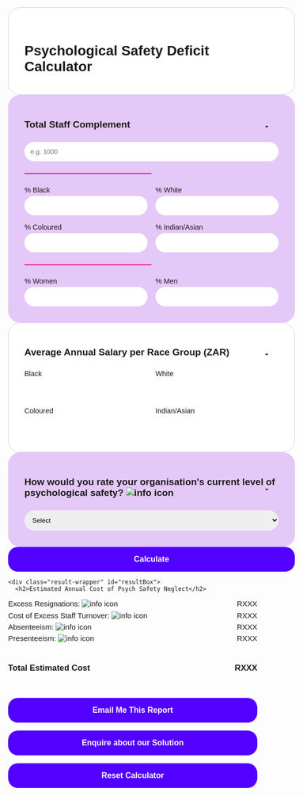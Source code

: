 <html lang="en">
<head>
  <meta charset="UTF-8" />
  <meta name="viewport" content="width=device-width, initial-scale=1.0" />
  <style>
body {
  font-family: 'Montserrat', sans-serif;
  margin: 0;
  background-color: transparent;
}

    .main-wrapper {
      display: flex;
      gap: 1rem;
      align-items: flex-start;
      padding: 2rem;
      max-width: 1200px;
      margin: 0 auto;
    }

    .container {
      width: 580px;
      flex-shrink: 0;
      transition: width 0.3s ease;
    }

    .container.shrink {
      width: 480px;
    }

    .result-wrapper {
      flex: 1;
      background-color: #5700ff;
      color: white;
      min-height: 300px;
      align-self: flex-start;
      display: none;
      border-radius: 20px;
      padding: 2rem;
      box-sizing: border-box;
    }

    .card, .subcard {
      border-radius: 24px;
      padding: 2rem;
      margin-bottom: 0;
      border: 1px solid #E3C8F7;
    }

    .card {
      background-color: white;
    }

    .purple-card {
      background-color: #e4c8f7;
    }

    h1 {
      font-size: 1.75rem;
      font-weight: 700;
      margin-bottom: 0.5rem;
    }

    h2 {
      font-size: 0.8rem;
      font-weight: 700;
      margin-top: 1rem;
      margin-bottom: 0.5rem;
    }

    label {
      font-weight: 500;
      font-size: 0.9rem;
      display: block;
      margin-bottom: 0.25rem;
    }

    input, select {
      width: 100%;
      padding: 0.75rem;
      margin-bottom: 0;
      border: none;
      border-radius: 30px;
      font-family: 'Montserrat', sans-serif;
    }

.purple-card input#totalStaff,
.purple-card input#womenPct,
.purple-card input#menPct,
.purple-card input#blackPct,
.purple-card input#whitePct,
.purple-card input#colouredPct,
.purple-card input#indianasianPct,
.purple-card select#cultureRating {
  background-color: white;
}

    .card input, .card select {
      background-color: #E3C8F7;
    }

    .grid {
      display: grid;
      grid-template-columns: repeat(2, 1fr);
      gap: 1rem;
    }

    .pink-line {
      height: 2px;
      background-color: #ea0b82;
      width: 50%;
      margin: 1.5rem 0;
    }

    button {
      width: 100%;
      background-color: #5200ff;
      color: white;
      font-weight: 700;
      padding: 1rem;
      border: none;
      border-radius: 20px;
      font-size: 1rem;
      cursor: pointer;
    }

    .result-wrapper h2 {
      font-size: 1.2rem;
      font-weight: 700;
      margin-bottom: 1rem;
      border-bottom: 2px solid white;
      padding-bottom: 0.5rem;
    }

    .result-line {
      display: flex;
      justify-content: space-between;
      margin: 0.4rem 0;
      font-size: 0.95rem;
    }

    .result-line.total-divider {
      margin: 1.5rem 0 0.5rem 0;
      border-top: 2px dotted white;
      border-bottom: 2px dotted white;
      padding: 1rem 0;
      font-size: 1.05rem;
      font-weight: bold;
    }

    .result-buttons {
      margin-top: 2rem;
      display: flex;
      flex-direction: column;
      gap: 1rem;
    }

.result-buttons .primary {
  background-color: white;
  color: #5700ff;
  border: 2px dotted #ea0b82;
  font-weight: 500; /* not bold */
  padding: 1rem 1.5rem;
  border-radius: 999px; /* pill shape */
  font-size: 1rem;
  cursor: pointer;
}

.result-buttons .secondary {
  background-color: #ea0b82;
  color: white;
  border: none;
  font-weight: 500; /* not bold */
  padding: 1rem 1.5rem;
  border-radius: 999px; /* pill shape */
  font-size: 1rem;
  cursor: pointer;
}
#enquiryModal.show {
  display: flex !important;
}
.tooltip {
  position: relative;
  display: inline-block;
  vertical-align: super; /* move icon up */
  margin-left: 2px; /* tighter spacing */
  top: -0.2em; /* fine-tune vertical position */
}

.tooltip img {
  width: 14px;
  height: 14px;
  display: inline;
  margin: 0;
  padding: 0;
  background-color: transparent;
  vertical-align: middle;
  line-height: 1;
}

.tooltip:hover::after {
  content: attr(data-tooltip);
  position: absolute;
  background: rgba(0, 0, 0, 0.85);
  color: #fff;
  padding: 0.6rem 0.8rem;
  border-radius: 5px;
  top: 120%;
  left: 50%;
  transform: translateX(-50%);
  display: block;
  max-width: 240px;
  width: max-content;
  min-width: 120px;
  white-space: normal;
  font-size: 0.8rem;
  z-index: 999;
  text-align: left;
}
.container h2 {
  font-size: 1.2rem;
  font-weight: 700;
  margin-bottom: 1rem;
  padding-bottom: 0.5rem;
  border-bottom: none; /* Explicitly remove underline */
}
h2 > a {
  display: none;
}
select {
  appearance: none;
  -webkit-appearance: none;
  -moz-appearance: none;
  padding-right: 2.5rem; /* extra space for arrow */
  background-image: url('data:image/svg+xml;utf8,<svg fill="black" height="24" viewBox="0 0 24 24" width="24" xmlns="http://www.w3.org/2000/svg"><path d="M7 10l5 5 5-5z"/></svg>');
  background-repeat: no-repeat;
  background-position: right 1rem center;
  background-size: 1rem;
}
#error-message {
  color: #a80000;
  background-color: #fdecea;
  border: 1px solid #f5c2c0;
  padding: 1rem;
  border-radius: 10px;
  margin-bottom: 1rem;
  display: none;
  font-size: 0.9rem;
}

.input-error {
  border: 2px solid #ea0b82 !important;
  background-color: #fff0f5 !important;
}

  </style>
</head>
<body>
  <div class="main-wrapper">
    <div class="container" id="calcBox">
      <div class="card">
        <h1>Psychological Safety Deficit Calculator</h1>
      </div>
      <div class="card purple-card">
        <h2>Total Staff Complement</h2>
        <input type="number" id="totalStaff" placeholder="e.g. 1000" />
        <div class="pink-line"></div>
        <div class="grid">
          <div><label>% Black</label><input type="number" id="blackPct" /></div>
          <div><label>% White</label><input type="number" id="whitePct" /></div>
          <div><label>% Coloured</label><input type="number" id="colouredPct" /></div>
          <div><label>% Indian/Asian</label><input type="number" id="indianasianPct" /></div>
        </div>
        <div class="pink-line"></div>
        <div class="grid">
          <div><label>% Women</label><input type="number" id="womenPct" /></div>
          <div><label>% Men</label><input type="number" id="menPct" /></div>
        </div>
      </div>
      <div class="card">
        <h2>Average Annual Salary per Race Group (ZAR)</h2>
        <div class="grid">
          <div><label>Black</label><input type="number" id="blackSalary" /></div>
          <div><label>White</label><input type="number" id="whiteSalary" /></div>
          <div><label>Coloured</label><input type="number" id="colouredSalary" /></div>
          <div><label>Indian/Asian</label><input type="number" id="indianasianSalary" /></div>
        </div>
      </div>
      <div class="card purple-card">
<h2>
  How would you rate your organisation's current level of psychological safety?
  <span class="tooltip" data-tooltip="This is a self-assessment of your organisation’s culture of psychological safety. You can base it on employee feedback, surveys, exit interviews, or observed behaviours — whatever best reflects your current reality.">
    <img src="Untitled design.svg" alt="info icon" />
  </span>
</h2>        <select id="cultureRating">
          <option value="" disabled selected hidden>Select</option>
          <option value="low">Low</option>
          <option value="medium">Medium</option>
          <option value="high">High</option>
        </select>
      </div>
      <button class="calculate" onclick="calculateCosts()">Calculate</button>
            <div id="error-message"></div>
    </div>

    <div class="result-wrapper" id="resultBox">
      <h2>Estimated Annual Cost of Psych Safety Neglect</h2>
<div class="result-line">
  <span>
    Excess Resignations:
    <span class="tooltip" data-tooltip="Number of unnecessary staff churn owing to lower levels of psychological safety calculated at X% of XXX when XXX level of psychological safety selected.">
      <img src="Untitled design.svg" alt="info icon" />
    </span>
  </span>
  <span id="resignations">RXXX</span>
  </div>  
<div class="result-line">
  <span>
    Cost of Excess Staff Turnover:
    <span class="tooltip" data-tooltip="Cost of staff churn calculated at 50% of average annual salary per demographic group.">
      <img src="Untitled design.svg" alt="info icon" />
    </span>
  </span>
  <span id="turnover">RXXX</span>
</div>      
<div class="result-line">
  <span>
    Absenteeism:
    <span class="tooltip" data-tooltip="Based on excess leave days multiplied by daily salary and adjusted by 88% to reflect average working time.">
      <img src="Untitled design.svg" alt="info icon" />
    </span>
  </span>
  <span id="absenteeism">RXXX</span>
</div>
<div class="result-line">
  <span>
    Presenteeism:
    <span class="tooltip" data-tooltip="Calculated using average presenteeism rates (%) applied to total salary cost per demographic group.">
      <img src="Untitled design.svg" alt="info icon" />
    </span>
  </span>
  <span id="presenteeism">RXXX</span>
</div>
<div class="result-line total-divider"><span>Total Estimated Cost</span><span id="total">RXXX</span></div>
      <div class="result-buttons">
<button class="primary" onclick="openEmailModal()">Email Me This Report</button>
        <button class="primary">Enquire about our Solution</button>
<button class="secondary" onclick="resetCalculator()">Reset Calculator</button>
      </div>
    </div>
  </div>

  <script>
    function getRates(level) {
      const rates = {
        low: {
          turnoverRates: {
            black: { men: 0.07, women: 0.08 },
            white: { men: 0.01, women: 0.015 },
            coloured: { men: 0.03, women: 0.04 },
            indianasian: { men: 0.03, women: 0.04 }
          },
          absenteeismDays: {
            black: 2, white: 0.5, coloured: 1, indianasian: 1
          },
          presenteeismRates: {
            black: 0.15, white: 0.0375, coloured: 0.09375, indianasian: 0.09375
          }
        },
        medium: {
          turnoverRates: {
            black: { men: 0.03, women: 0.04 },
            white: { men: 0.005, women: 0.01 },
            coloured: { men: 0.01, women: 0.02 },
            indianasian: { men: 0.01, women: 0.02 }
          },
          absenteeismDays: {
            black: 1, white: 0.25, coloured: 0.5, indianasian: 0.5
          },
          presenteeismRates: {
            black: 0.075, white: 0.015, coloured: 0.045, indianasian: 0.045
          }
        },
        high: {
          turnoverRates: {
            black: { men: 0.01, women: 0.02 },
            white: { men: 0.0025, women: 0.005 },
            coloured: { men: 0.005, women: 0.01 },
            indianasian: { men: 0.005, women: 0.01 }
          },
          absenteeismDays: {
            black: 0.5, white: 0.1, coloured: 0.25, indianasian: 0.25
          },
          presenteeismRates: {
            black: 0.0375, white: 0.0075, coloured: 0.01875, indianasian: 0.01875
          }
        }
      };
      return rates[level];
    }

function calculateCosts() {
  const total = parseFloat(document.getElementById('totalStaff').value);
  const getPct = id => parseFloat(document.getElementById(id).value || 0) / 100;
  const getVal = id => parseFloat(document.getElementById(id).value || 0);
  const genderSplit = {
    men: getPct('menPct'),
    women: getPct('womenPct')
  };
  const culture = document.getElementById('cultureRating').value;
  const { turnoverRates, absenteeismDays, presenteeismRates } = getRates(culture);
  const raceGroups = {
    black: { pct: getPct('blackPct'), salary: getVal('blackSalary') },
    white: { pct: getPct('whitePct'), salary: getVal('whiteSalary') },
    coloured: { pct: getPct('colouredPct'), salary: getVal('colouredSalary') },
    indianasian: { pct: getPct('indianasianPct'), salary: getVal('indianasianSalary') }
  };

  // 1. Clear all old errors
  document.querySelectorAll('.input-error').forEach(el => el.classList.remove('input-error'));
  const errorBox = document.getElementById('error-message');
  errorBox.textContent = '';
  errorBox.style.display = 'none';

  // 2. Validate required fields
  const raceTotal = getPct('blackPct') + getPct('whitePct') + getPct('colouredPct') + getPct('indianasianPct');
  const genderTotal = getPct('menPct') + getPct('womenPct');

  let hasError = false;
  let message = '';

  if (!culture) {
    document.getElementById('cultureRating').classList.add('input-error');
    message += 'Please select your organisation\'s level of psychological safety.\n';
    hasError = true;
  }

  if (Math.abs(raceTotal - 1) > 0.01) {
    ['blackPct', 'whitePct', 'colouredPct', 'indianasianPct'].forEach(id =>
      document.getElementById(id).classList.add('input-error')
    );
    message += 'Race percentages must add up to 100%.\n';
    hasError = true;
  }

  if (Math.abs(genderTotal - 1) > 0.01) {
    ['womenPct', 'menPct'].forEach(id =>
      document.getElementById(id).classList.add('input-error')
    );
    message += 'Gender percentages must add up to 100%.\n';
    hasError = true;
  }

  if (hasError) {
    errorBox.textContent = message.trim();
    errorBox.style.display = 'block';
    return;
  }

  // 3. Proceed with calculations
  let turnoverCost = 0, absenteeismCost = 0, presenteeismCost = 0, totalExits = 0;

  for (const [race, group] of Object.entries(raceGroups)) {
    const headcount = total * group.pct;
    const maleHeadcount = headcount * genderSplit.men;
    const femaleHeadcount = headcount * genderSplit.women;
    const exits = (maleHeadcount * turnoverRates[race].men) + (femaleHeadcount * turnoverRates[race].women);
    totalExits += exits;
    turnoverCost += exits * (0.5 * group.salary);
    absenteeismCost += absenteeismDays[race] * (group.salary / 220) * headcount * 0.88;
    presenteeismCost += headcount * group.salary * presenteeismRates[race];
  }

  const totalCost = turnoverCost + absenteeismCost + presenteeismCost;

  document.getElementById('resignations').textContent = totalExits.toFixed(1);
  document.getElementById('turnover').textContent = 'R ' + Math.round(turnoverCost).toLocaleString();
  document.getElementById('absenteeism').textContent = 'R ' + Math.round(absenteeismCost).toLocaleString();
  document.getElementById('presenteeism').textContent = 'R ' + Math.round(presenteeismCost).toLocaleString();
  document.getElementById('total').textContent = 'R ' + Math.round(totalCost).toLocaleString();

  document.getElementById('calcBox').classList.add('shrink');
  document.getElementById('resultBox').style.display = 'block';
}
          function openEmailModal() {
  document.getElementById('emailModal').style.display = 'flex';

  // Populate hidden field with result
  const totalCost = document.getElementById('total').textContent;
  document.getElementById('hiddenTotalCost').value = totalCost;
}

function closeEmailModal() {
  document.getElementById('emailModal').style.display = 'none';
}
    function resetCalculator() {
  // Clear all inputs
  const inputs = document.querySelectorAll('input, select');
  inputs.forEach(input => {
    if (input.tagName === 'SELECT') {
      input.selectedIndex = 0;
    } else {
      input.value = '';
    }
  });

  // Hide the results box
  document.getElementById('resultBox').style.display = 'none';

  // Expand calculator box
  document.getElementById('calcBox').classList.remove('shrink');
}

    // Show Enquiry Modal
document.querySelector('.result-buttons .primary:nth-child(2)').addEventListener('click', function () {
  document.getElementById('enquiryModal').style.display = 'flex';
});

// Close Modal
function closeModal() {
  document.getElementById('enquiryModal').style.display = 'none';
}
  </script>
  <div id="enquiryModal" style="display:none; position:fixed; top:0; left:0; width:100%; height:100%; background-color:rgba(0,0,0,0.5); z-index:1000; justify-content:center; align-items:center;">
  <div style="background:white; padding:2rem; border-radius:20px; max-width:500px; width:90%; position:relative; font-family: 'Montserrat', sans-serif;">
    <button onclick="closeModal()" style="position:absolute; top:10px; right:15px; border:none; background:none; font-size:1.5rem; cursor:pointer;">&times;</button>
    <h2 style="margin-top:0;">Enquire About Our Solution</h2>
    <form action="https://formspree.io/f/movlkdbj" method="POST">
      <label for="name">Name</label>
      <input type="text" name="name" required style="width:100%; padding:0.75rem; margin-bottom:1rem; border-radius:30px; border:1px solid #ccc;">

      <label for="email">Email</label>
      <input type="email" name="email" required style="width:100%; padding:0.75rem; margin-bottom:1rem; border-radius:30px; border:1px solid #ccc;">

      <label for="message">Message</label>
      <textarea name="message" rows="4" required style="width:100%; padding:0.75rem; margin-bottom:1rem; border-radius:20px; border:1px solid #ccc;"></textarea>

      <button type="submit" style="background-color:#5700ff; color:white; border:none; padding:1rem 2rem; border-radius:999px; font-weight:500; cursor:pointer;">Send</button>
    </form>
  </div>
</div>
<div id="emailModal" style="display:none; position:fixed; top:0; left:0; width:100%; height:100%; background-color:rgba(0,0,0,0.5); z-index:1000; justify-content:center; align-items:center;">
  <div style="background:white; padding:2rem; border-radius:20px; max-width:500px; width:90%; position:relative; font-family: 'Montserrat', sans-serif;">
    <button onclick="closeEmailModal()" style="position:absolute; top:10px; right:15px; border:none; background:none; font-size:1.5rem; cursor:pointer;">&times;</button>
    <h2 style="margin-top:0;">Get Your Report by Email</h2>
    <form action="https://formspree.io/f/movlkdbj" method="POST">
      <label for="firstName">First Name</label>
      <input type="text" name="firstName" required style="width:100%; padding:0.75rem; margin-bottom:1rem; border-radius:30px; border:1px solid #ccc;" />

      <label for="lastName">Last Name</label>
      <input type="text" name="lastName" required style="width:100%; padding:0.75rem; margin-bottom:1rem; border-radius:30px; border:1px solid #ccc;" />

      <label for="email">Email Address</label>
      <input type="email" name="email" required style="width:100%; padding:0.75rem; margin-bottom:1rem; border-radius:30px; border:1px solid #ccc;" />

      <input type="hidden" name="totalCost" id="hiddenTotalCost" />

      <input type="hidden" name="_cc" value="roy@runtothemonster.com" />

      <button type="submit" style="background-color:#5700ff; color:white; border:none; padding:1rem 2rem; border-radius:999px; font-weight:500; cursor:pointer;">Send Report</button>
    </form>
  </div>
</div>
<script>
  document.querySelectorAll('input, select').forEach(input => {
    input.addEventListener('input', () => {
input.classList.remove('input-error');
if (input.id === 'cultureRating') {
  input.style.backgroundColor = '#fff'; // Optional: reset dropdown colour if modified
}      document.getElementById('error-message').style.display = 'none';
    });
  });
</script>
</body>
</html>
